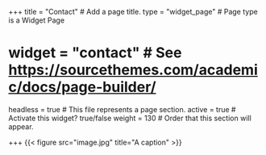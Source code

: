 +++
title = "Contact"  # Add a page title.
type = "widget_page"  # Page type is a Widget Page
# widget = "contact"  # See https://sourcethemes.com/academic/docs/page-builder/
headless = true  # This file represents a page section.
active = true  # Activate this widget? true/false
weight = 130  # Order that this section will appear.



+++
{{< figure src="image.jpg" title="A caption" >}}
